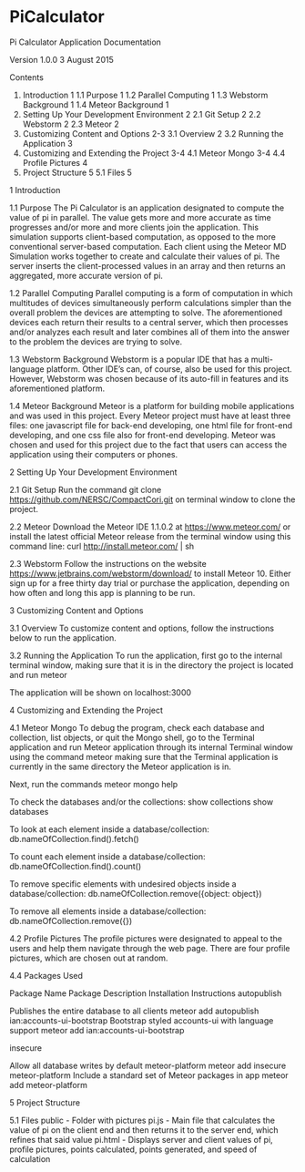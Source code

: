 # PiCalculator
Pi Calculator Application Documentation

Version 1.0.0
3 August 2015

Contents
1. Introduction                                           1
    1.1 Purpose                                         1
    1.2     Parallel Computing                                  1
    1.3 Webstorm Background                                 1
    1.4 Meteor Background                                   1
2. Setting Up Your Development Environment                2
2.1     Git Setup                                           2
2.2     Webstorm                                            2
2.3 Meteor                                          2
3. Customizing Content and Options                    2-3
    3.1 Overview                                                2
    3.2 Running the Application                                 3
4. Customizing and Extending the Project                  3-4
    4.1 Meteor Mongo                                    3-4
    4.4     Profile Pictures                                        4
5. Project Structure                                          5
    5.1 Files                                               5



1   Introduction

1.1 Purpose
The Pi Calculator is an application designated to compute the value of pi in parallel. The value gets more and more accurate as time progresses and/or more and more clients join the application. This simulation supports client-based computation, as opposed to the more conventional server-based computation. Each client using the Meteor MD Simulation works together to create and calculate their values of pi. The server inserts the client-processed values in an array and then returns an aggregated, more accurate version of pi.

1.2 Parallel Computing
Parallel computing is a form of computation in which multitudes of devices simultaneously perform calculations simpler than the overall problem the devices are attempting to solve. The aforementioned devices each return their results to a central server, which then processes and/or analyzes each result and later combines all of them into the answer to the problem the devices are trying to solve.

1.3 Webstorm Background
Webstorm is a popular IDE that has a multi-language platform. Other IDE’s can, of course, also be used for this project. However, Webstorm was chosen because of its auto-fill in features and its aforementioned platform.

1.4 Meteor Background
Meteor is a platform for building mobile applications and was used in this project. Every Meteor project must have at least three files: one javascript file for back-end developing, one html file for front-end developing, and one css file also for front-end developing. Meteor was chosen and used for this project due to the fact that users can access the application using their computers or phones.



2   Setting Up Your Development Environment

2.1 Git Setup
Run the command
    git clone https://github.com/NERSC/CompactCori.git
on terminal window to clone the project.

2.2     Meteor
Download the Meteor IDE 1.1.0.2 at
https://www.meteor.com/
or install the latest official Meteor release from the terminal window using this command line:
curl http://install.meteor.com/ | sh

2.3 Webstorm
Follow the instructions on the website
https://www.jetbrains.com/webstorm/download/
to install Meteor 10. Either sign up for a free thirty day trial or purchase the application, depending on how often and long this app is planning to be run.



3   Customizing Content and Options

3.1 Overview
To customize content and options, follow the instructions below to run the application.


3.2 Running the Application
To run the application, first go to the internal terminal window, making sure that it is in the directory the project is located and run
meteor

The application will be shown on
localhost:3000



4   Customizing and Extending the Project

4.1 Meteor Mongo
To debug the program, check each database and collection, list objects, or quit the Mongo shell, go to the Terminal application and run Meteor application through its internal Terminal window using the command
meteor
making sure that the Terminal application is currently in the same directory the Meteor application is in.

Next, run the commands
meteor mongo
help

To check the databases and/or the collections:
show collections
show databases

To look at each element inside a database/collection:
db.nameOfCollection.find().fetch()

To count each element inside a database/collection:
db.nameOfCollection.find().count()

To remove specific elements with undesired objects inside a database/collection:
db.nameOfCollection.remove({object: object})

To remove all elements inside a database/collection:
db.nameOfCollection.remove({})

4.2 Profile Pictures
The profile pictures were designated to appeal to the users and help them navigate through the web page. There are four profile pictures, which are chosen out at random.

4.4 Packages Used

Package Name
Package Description
Installation Instructions
autopublish


Publishes the entire database to all clients
meteor add autopublish
ian:accounts-ui-bootstrap
Bootstrap styled accounts-ui with language support
meteor add ian:accounts-ui-bootstrap

insecure


Allow all database writes by default
meteor-platform
meteor add insecure
meteor-platform
Include a standard set of Meteor packages in app
meteor add meteor-platform





5   Project Structure

5.1 Files
public - Folder with pictures
pi.js - Main file that calculates the value of pi on the client end and then returns it to the server end, which refines that said value
pi.html - Displays server and client values of pi, profile pictures, points calculated, points generated, and speed of calculation
